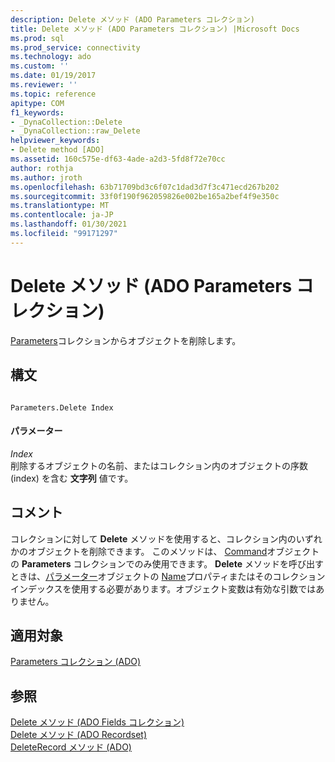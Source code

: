 ```yaml
---
description: Delete メソッド (ADO Parameters コレクション)
title: Delete メソッド (ADO Parameters コレクション) |Microsoft Docs
ms.prod: sql
ms.prod_service: connectivity
ms.technology: ado
ms.custom: ''
ms.date: 01/19/2017
ms.reviewer: ''
ms.topic: reference
apitype: COM
f1_keywords:
- _DynaCollection::Delete
- _DynaCollection::raw_Delete
helpviewer_keywords:
- Delete method [ADO]
ms.assetid: 160c575e-df63-4ade-a2d3-5fd8f72e70cc
author: rothja
ms.author: jroth
ms.openlocfilehash: 63b71709bd3c6f07c1dad3d7f3c471ecd267b202
ms.sourcegitcommit: 33f0f190f962059826e002be165a2bef4f9e350c
ms.translationtype: MT
ms.contentlocale: ja-JP
ms.lasthandoff: 01/30/2021
ms.locfileid: "99171297"
---
```

# <a name="delete-method-ado-parameters-collection"></a>Delete メソッド (ADO Parameters コレクション)
[Parameters](../../../ado/reference/ado-api/parameters-collection-ado.md)コレクションからオブジェクトを削除します。  
  
## <a name="syntax"></a>構文  
  
```  
  
Parameters.Delete Index  
```  
  
#### <a name="parameters"></a>パラメーター  
 *Index*  
 削除するオブジェクトの名前、またはコレクション内のオブジェクトの序数 (index) を含む **文字列** 値です。  
  
## <a name="remarks"></a>コメント  
 コレクションに対して **Delete** メソッドを使用すると、コレクション内のいずれかのオブジェクトを削除できます。 このメソッドは、 [Command](../../../ado/reference/ado-api/command-object-ado.md)オブジェクトの **Parameters** コレクションでのみ使用できます。 **Delete** メソッドを呼び出すときは、[パラメーター](../../../ado/reference/ado-api/parameter-object.md)オブジェクトの [Name](../../../ado/reference/ado-api/name-property-ado.md)プロパティまたはそのコレクションインデックスを使用する必要があります。オブジェクト変数は有効な引数ではありません。  
  
## <a name="applies-to"></a>適用対象  
 [Parameters コレクション (ADO)](../../../ado/reference/ado-api/parameters-collection-ado.md)  
  
## <a name="see-also"></a>参照  
 [Delete メソッド (ADO Fields コレクション)](../../../ado/reference/ado-api/delete-method-ado-fields-collection.md)   
 [Delete メソッド (ADO Recordset)](../../../ado/reference/ado-api/delete-method-ado-recordset.md)   
 [DeleteRecord メソッド (ADO)](../../../ado/reference/ado-api/deleterecord-method-ado.md)
